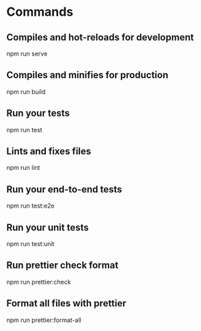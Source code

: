 # Commands

## Compiles and hot-reloads for development

npm run serve

## Compiles and minifies for production

npm run build

## Run your tests

npm run test

## Lints and fixes files

npm run lint

## Run your end-to-end tests

npm run test:e2e

## Run your unit tests

npm run test:unit

## Run prettier check format

npm run prettier:check

## Format all files with prettier

npm run prettier:format-all